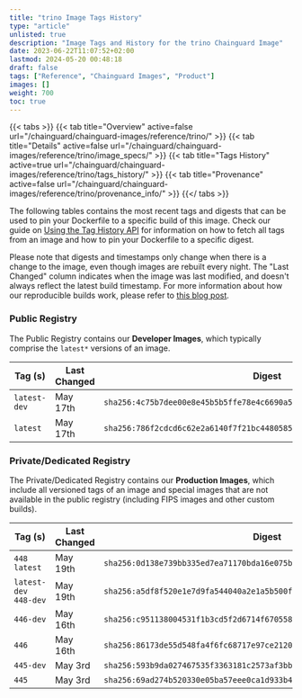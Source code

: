 ```yaml
---
title: "trino Image Tags History"
type: "article"
unlisted: true
description: "Image Tags and History for the trino Chainguard Image"
date: 2023-06-22T11:07:52+02:00
lastmod: 2024-05-20 00:48:18
draft: false
tags: ["Reference", "Chainguard Images", "Product"]
images: []
weight: 700
toc: true
---
```


{{< tabs >}}
{{< tab title="Overview" active=false url="/chainguard/chainguard-images/reference/trino/" >}}
{{< tab title="Details" active=false url="/chainguard/chainguard-images/reference/trino/image_specs/" >}}
{{< tab title="Tags History" active=true url="/chainguard/chainguard-images/reference/trino/tags_history/" >}}
{{< tab title="Provenance" active=false url="/chainguard/chainguard-images/reference/trino/provenance_info/" >}}
{{</ tabs >}}

The following tables contains the most recent tags and digests that can be used to pin your Dockerfile to a specific build of this image. Check our guide on [Using the Tag History API](/chainguard/chainguard-images/using-the-tag-history-api/) for information on how to fetch all tags from an image and how to pin your Dockerfile to a specific digest.

Please note that digests and timestamps only change when there is a change to the image, even though images are rebuilt every night. The "Last Changed" column indicates when the image was last modified, and doesn't always reflect the latest build timestamp. For more information about how our reproducible builds work, please refer to [this blog post](https://www.chainguard.dev/unchained/reproducing-chainguards-reproducible-image-builds).

### Public Registry
The Public Registry contains our **Developer Images**, which typically comprise the `latest*` versions of an image.

| Tag (s)       | Last Changed | Digest                                                                    |
|---------------|--------------|---------------------------------------------------------------------------|
|  `latest-dev` | May 17th     | `sha256:4c75b7dee00e8e45b5b5ffe78e4c6690a59ecc4f9211517237e18a2a49ff49be` |
|  `latest`     | May 17th     | `sha256:786f2cdcd6c62e2a6140f7f21bc4480585d8f256d243ff89f6ce8acc6c3b563e` |


### Private/Dedicated Registry
The Private/Dedicated Registry contains our **Production Images**, which include all versioned tags of an image and special images that are not available in the public registry (including FIPS images and other custom builds).

| Tag (s)                 | Last Changed | Digest                                                                    |
|-------------------------|--------------|---------------------------------------------------------------------------|
|  `448` `latest`         | May 19th     | `sha256:0d138e739bb335ed7ea71170bda16e075bf1b547d0dfc2ddd03f189622b6e44a` |
|  `latest-dev` `448-dev` | May 19th     | `sha256:a5df8f520e1e7d9fa544040a2e1a5b500fa18aff33d63696413753c62fd95523` |
|  `446-dev`              | May 16th     | `sha256:c951138004531f1b3cd5f2d6714f670558e4e4bdd31366ab0ba807ffd69df84a` |
|  `446`                  | May 16th     | `sha256:86173de55d548fa4f6fc68717e97ce212028047b66f1529ca90896727340a8dc` |
|  `445-dev`              | May 3rd      | `sha256:593b9da027467535f3363181c2573af3bbdea3b033a414235666bed97273bf5a` |
|  `445`                  | May 3rd      | `sha256:69ad274b520330e05ba57eee0ca1d933b48226964f96b51fb1cc51f380388f32` |

